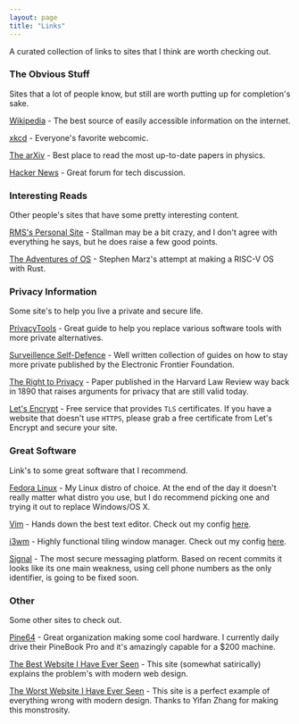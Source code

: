 ```yaml
---
layout: page
title: "Links"
---
```


A curated collection of links to sites that I think are worth checking out.

### The Obvious Stuff

Sites that a lot of people know, but still are worth putting up for completion's sake.

[Wikipedia](https://www.wikipedia.org/) - The best source of easily accessible information on the internet.

[xkcd](https://xkcd.com/) - Everyone's favorite webcomic.

[The arXiv](https://arxiv.org/) - Best place to read the most up-to-date papers in physics.

[Hacker News](https://news.ycombinator.com/) - Great forum for tech discussion.

### Interesting Reads

Other people's sites that have some pretty interesting content.

[RMS's Personal Site](https://stallman.org/) - Stallman may be a bit crazy, and I don't agree with everything he says, but he does raise a few good points.

[The Adventures of OS](https://osblog.stephenmarz.com/) - Stephen Marz's attempt at making a RISC-V OS with Rust.

### Privacy Information

Some site's to help you live a private and secure life.

[PrivacyTools](https://www.privacytools.io/) - Great guide to help you replace various software tools with more private alternatives.

[Surveillence Self-Defence](https://ssd.eff.org/) - Well written collection of guides on how to stay more private published by the Electronic Frontier Foundation.

[The Right to Privacy](/assets/privacy.pdf) - Paper published in the Harvard Law Review way back in 1890 that raises arguments for privacy that are still valid today.

[Let's Encrypt](https://letsencrypt.org/) - Free service that provides `TLS` certificates. If you have a website that doesn't use `HTTPS`, please grab a free certificate from Let's Encrypt and secure your site.

### Great Software

Link's to some great software that I recommend.

[Fedora Linux](https://getfedora.org/) - My Linux distro of choice. At the end of the day it doesn't really matter what distro you use, but I do recommend picking one and trying it out to replace Windows/OS X.

[Vim](https://www.vim.org/) - Hands down the best text editor. Check out my config [here](https://github.com/lordskh/dotfiles).

[i3wm](https://i3wm.org/) - Highly functional tiling window manager. Check out my config [here](https://github.com/lordskh/dotfiles).

[Signal](https://signal.org/) - The most secure messaging platform. Based on recent commits it looks like its one main weakness, using cell phone numbers as the only identifier, is going to be fixed soon.

### Other

Some other sites to check out.

[Pine64](https://www.pine64.org/) - Great organization making some cool hardware. I currently daily drive their PineBook Pro and it's amazingly capable for a $200 machine.

[The Best Website I Have Ever Seen](https://motherfuckingwebsite.com/) - This site (somewhat satirically) explains the problem's with modern web design.

[The Worst Website I Have Ever Seen](https://yzhan289.github.io/personal-website/) - This site is a perfect example of everything wrong with modern design. Thanks to Yifan Zhang for making this monstrosity.
